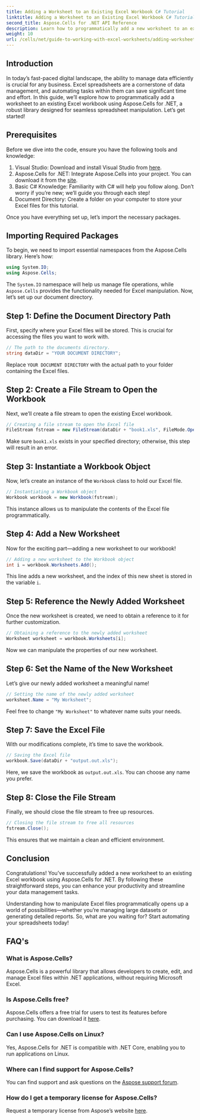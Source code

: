 ```yaml
---
title: Adding a Worksheet to an Existing Excel Workbook C# Tutorial
linktitle: Adding a Worksheet to an Existing Excel Workbook C# Tutorial
second_title: Aspose.Cells for .NET API Reference
description: Learn how to programmatically add a new worksheet to an existing Excel workbook using Aspose.Cells for .NET. This step-by-step guide covers saving the modified workbook, making it easy for developers.
weight: 10
url: /cells/net/guide-to-working-with-excel-worksheets/adding-worksheet-to-existing-excel-workbook-csharp-tutorial/
---
```

## Introduction

In today’s fast-paced digital landscape, the ability to manage data efficiently is crucial for any business. Excel spreadsheets are a cornerstone of data management, and automating tasks within them can save significant time and effort. In this guide, we’ll explore how to programmatically add a worksheet to an existing Excel workbook using Aspose.Cells for .NET, a robust library designed for seamless spreadsheet manipulation. Let’s get started!

## Prerequisites

Before we dive into the code, ensure you have the following tools and knowledge:

1. Visual Studio: Download and install Visual Studio from [here](https://visualstudio.microsoft.com/vs/).
2. Aspose.Cells for .NET: Integrate Aspose.Cells into your project. You can download it from the [site](https://releases.aspose.com/cells/net/).
3. Basic C# Knowledge: Familiarity with C# will help you follow along. Don’t worry if you’re new; we’ll guide you through each step!
4. Document Directory: Create a folder on your computer to store your Excel files for this tutorial.

Once you have everything set up, let’s import the necessary packages.

## Importing Required Packages

To begin, we need to import essential namespaces from the Aspose.Cells library. Here’s how:

```csharp
using System.IO;
using Aspose.Cells;
```

The `System.IO` namespace will help us manage file operations, while `Aspose.Cells` provides the functionality needed for Excel manipulation. Now, let’s set up our document directory.

## Step 1: Define the Document Directory Path

First, specify where your Excel files will be stored. This is crucial for accessing the files you want to work with.

```csharp
// The path to the documents directory.
string dataDir = "YOUR DOCUMENT DIRECTORY";
```

Replace `YOUR DOCUMENT DIRECTORY` with the actual path to your folder containing the Excel files.

## Step 2: Create a File Stream to Open the Workbook

Next, we’ll create a file stream to open the existing Excel workbook.

```csharp
// Creating a file stream to open the Excel file
FileStream fstream = new FileStream(dataDir + "book1.xls", FileMode.Open);
```

Make sure `book1.xls` exists in your specified directory; otherwise, this step will result in an error.

## Step 3: Instantiate a Workbook Object

Now, let’s create an instance of the `Workbook` class to hold our Excel file.

```csharp
// Instantiating a Workbook object
Workbook workbook = new Workbook(fstream);
```

This instance allows us to manipulate the contents of the Excel file programmatically.

## Step 4: Add a New Worksheet

Now for the exciting part—adding a new worksheet to our workbook!

```csharp
// Adding a new worksheet to the Workbook object
int i = workbook.Worksheets.Add();
```

This line adds a new worksheet, and the index of this new sheet is stored in the variable `i`.

## Step 5: Reference the Newly Added Worksheet

Once the new worksheet is created, we need to obtain a reference to it for further customization.

```csharp
// Obtaining a reference to the newly added worksheet
Worksheet worksheet = workbook.Worksheets[i];
```

Now we can manipulate the properties of our new worksheet.

## Step 6: Set the Name of the New Worksheet

Let’s give our newly added worksheet a meaningful name!

```csharp
// Setting the name of the newly added worksheet
worksheet.Name = "My Worksheet";
```

Feel free to change `"My Worksheet"` to whatever name suits your needs.

## Step 7: Save the Excel File

With our modifications complete, it’s time to save the workbook.

```csharp
// Saving the Excel file
workbook.Save(dataDir + "output.out.xls");
```

Here, we save the workbook as `output.out.xls`. You can choose any name you prefer.

## Step 8: Close the File Stream

Finally, we should close the file stream to free up resources.

```csharp
// Closing the file stream to free all resources
fstream.Close();
```

This ensures that we maintain a clean and efficient environment.

## Conclusion

Congratulations! You’ve successfully added a new worksheet to an existing Excel workbook using Aspose.Cells for .NET. By following these straightforward steps, you can enhance your productivity and streamline your data management tasks. 

Understanding how to manipulate Excel files programmatically opens up a world of possibilities—whether you’re managing large datasets or generating detailed reports. So, what are you waiting for? Start automating your spreadsheets today!

## FAQ's

### What is Aspose.Cells?
Aspose.Cells is a powerful library that allows developers to create, edit, and manage Excel files within .NET applications, without requiring Microsoft Excel.

### Is Aspose.Cells free?
Aspose.Cells offers a free trial for users to test its features before purchasing. You can download it [here](https://releases.aspose.com/cells/net/).

### Can I use Aspose.Cells on Linux?
Yes, Aspose.Cells for .NET is compatible with .NET Core, enabling you to run applications on Linux.

### Where can I find support for Aspose.Cells?
You can find support and ask questions on the [Aspose support forum](https://forum.aspose.com/c/cells/9).

### How do I get a temporary license for Aspose.Cells?
Request a temporary license from Aspose’s website [here](https://purchase.conholdate.com/temporary-license/).
